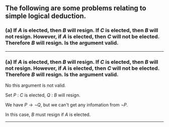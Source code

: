 ## The following are some problems relating to simple logical deduction.
### (a) If $A$ is elected, then $B$ will resign. If $C$ is elected, then $B$ will not resign. However, if $A$ is elected, then $C$ will not be elected. Therefore $B$ will resign. Is the argument valid.

---

### (a) If $A$ is elected, then $B$ will resign. If $C$ is elected, then $B$ will not resign. However, if $A$ is elected, then $C$ will not be elected. Therefore $B$ will resign. Is the argument valid.

No this argument is not valid.

Set $P$ : $C$ is elected, $Q$ : $B$ will resign.

We have $P \rightarrow \neg Q$, but we can't get any infomation from $\neg P$.

In this case, $B$ must resign if $A$ is elected.

---
